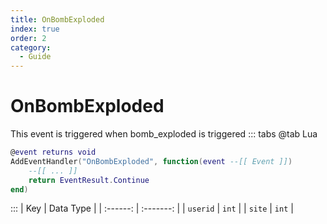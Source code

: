 ```yaml
---
title: OnBombExploded
index: true
order: 2
category:
  - Guide
---
```


# OnBombExploded
This event is triggered when bomb_exploded is triggered
::: tabs
@tab Lua
```lua
@event returns void
AddEventHandler("OnBombExploded", function(event --[[ Event ]])
    --[[ ... ]]
    return EventResult.Continue
end)
```

:::
|    Key   | Data Type |
| :------: | :-------: |
| `userid` |   `int`   |
|  `site`  |   `int`   |